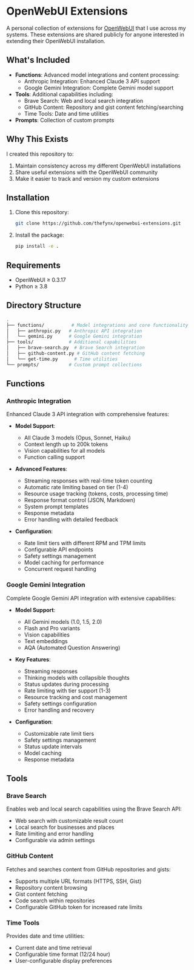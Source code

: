 # OpenWebUI Extensions

A personal collection of extensions for [OpenWebUI](https://github.com/open-webui/open-webui) that I use across my systems. These extensions are shared publicly for anyone interested in extending their OpenWebUI installation.

## What's Included

- **Functions**: Advanced model integrations and content processing:
  - Anthropic Integration: Enhanced Claude 3 API support
  - Google Gemini Integration: Complete Gemini model support
- **Tools**: Additional capabilities including:
  - Brave Search: Web and local search integration
  - GitHub Content: Repository and gist content fetching/searching
  - Time Tools: Date and time utilities
- **Prompts**: Collection of custom prompts

## Why This Exists

I created this repository to:

1. Maintain consistency across my different OpenWebUI installations
2. Share useful extensions with the OpenWebUI community
3. Make it easier to track and version my custom extensions

## Installation

1. Clone this repository:

    ```bash
    git clone https://github.com/thefynx/openwebui-extensions.git
    ```

2. Install the package:

    ```bash
    pip install -e .
    ```

## Requirements

- OpenWebUI ≥ 0.3.17
- Python ≥ 3.8

## Directory Structure

```bash
.
├── functions/          # Model integrations and core functionality
│   ├── anthropic.py   # Anthropic API integration
│   └── gemini.py      # Google Gemini integration
├── tools/             # Additional capabilities
│   ├── brave-search.py  # Brave Search integration
│   ├── github-content.py # GitHub content fetching
│   └── get-time.py      # Time utilities
└── prompts/           # Custom prompt collections
```

## Functions

### Anthropic Integration

Enhanced Claude 3 API integration with comprehensive features:

- **Model Support**:
  - All Claude 3 models (Opus, Sonnet, Haiku)
  - Context length up to 200k tokens
  - Vision capabilities for all models
  - Function calling support

- **Advanced Features**:
  - Streaming responses with real-time token counting
  - Automatic rate limiting based on tier (1-4)
  - Resource usage tracking (tokens, costs, processing time)
  - Response format control (JSON, Markdown)
  - System prompt templates
  - Response metadata
  - Error handling with detailed feedback

- **Configuration**:
  - Rate limit tiers with different RPM and TPM limits
  - Configurable API endpoints
  - Safety settings management
  - Model caching for performance
  - Concurrent request handling

### Google Gemini Integration

Complete Google Gemini API integration with extensive capabilities:

- **Model Support**:
  - All Gemini models (1.0, 1.5, 2.0)
  - Flash and Pro variants
  - Vision capabilities
  - Text embeddings
  - AQA (Automated Question Answering)

- **Key Features**:
  - Streaming responses
  - Thinking models with collapsible thoughts
  - Status updates during processing
  - Rate limiting with tier support (1-3)
  - Resource tracking and cost management
  - Safety settings configuration
  - Error handling and recovery

- **Configuration**:
  - Customizable rate limit tiers
  - Safety settings management
  - Status update intervals
  - Model caching
  - Response metadata

## Tools

### Brave Search

Enables web and local search capabilities using the Brave Search API:

- Web search with customizable result count
- Local search for businesses and places
- Rate limiting and error handling
- Configurable via admin settings

### GitHub Content

Fetches and searches content from GitHub repositories and gists:

- Supports multiple URL formats (HTTPS, SSH, Gist)
- Repository content browsing
- Gist content fetching
- Code search within repositories
- Configurable GitHub token for increased rate limits

### Time Tools

Provides date and time utilities:

- Current date and time retrieval
- Configurable time format (12/24 hour)
- User-configurable display preferences
